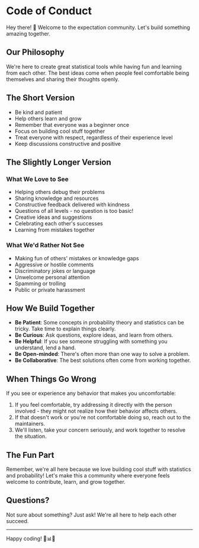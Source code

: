 # Code of Conduct

Hey there! 👋 Welcome to the expectation community. Let's build something amazing together.

## Our Philosophy

We're here to create great statistical tools while having fun and learning from each other. The best ideas come when people feel comfortable being themselves and sharing their thoughts openly.

## The Short Version

- Be kind and patient
- Help others learn and grow
- Remember that everyone was a beginner once
- Focus on building cool stuff together
- Treat everyone with respect, regardless of their experience level
- Keep discussions constructive and positive

## The Slightly Longer Version

### What We Love to See

- Helping others debug their problems
- Sharing knowledge and resources
- Constructive feedback delivered with kindness
- Questions of all levels - no question is too basic!
- Creative ideas and suggestions
- Celebrating each other's successes
- Learning from mistakes together

### What We'd Rather Not See

- Making fun of others' mistakes or knowledge gaps
- Aggressive or hostile comments
- Discriminatory jokes or language
- Unwelcome personal attention
- Spamming or trolling
- Public or private harassment

## How We Build Together

- **Be Patient**: Some concepts in probability theory and statistics can be tricky. Take time to explain things clearly.
- **Be Curious**: Ask questions, explore ideas, and learn from others.
- **Be Helpful**: If you see someone struggling with something you understand, lend a hand.
- **Be Open-minded**: There's often more than one way to solve a problem.
- **Be Collaborative**: The best solutions often come from working together.

## When Things Go Wrong

If you see or experience any behavior that makes you uncomfortable:

1. If you feel comfortable, try addressing it directly with the person involved - they might not realize how their behavior affects others.
2. If that doesn't work or you're not comfortable doing so, reach out to the maintainers.
3. We'll listen, take your concern seriously, and work together to resolve the situation.

## The Fun Part

Remember, we're all here because we love building cool stuff with statistics and probability! Let's make this a community where everyone feels welcome to contribute, learn, and grow together.

## Questions?

Not sure about something? Just ask! We're all here to help each other succeed.

---

Happy coding! 🎲📊✨